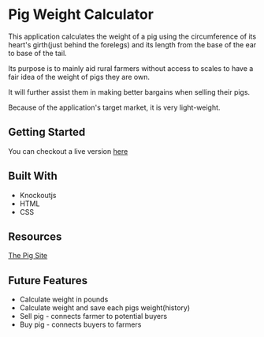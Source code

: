 # Pig Weight Calculator

This application calculates the weight of a pig using the circumference of its heart's girth(just behind the forelegs) and its length from the base of the ear to base of the tail.

Its purpose is to mainly aid rural farmers without access to scales to have a fair idea of the weight of pigs they are own.

It will further assist them in making better bargains when selling their pigs.

Because of the application's target market, it is very light-weight.

## Getting Started

You can checkout a live version [here](https://twumm.github.io/pig-weight-calculator/)

## Built With

* Knockoutjs
* HTML
* CSS

## Resources

[The Pig Site](www.thepigsite.com/articles/541/weighing-a-pig-without-a-scale)

## Future Features

* Calculate weight in pounds
* Calculate weight and save each pigs weight(history)
* Sell pig - connects farmer to potential buyers
* Buy pig - connects buyers to farmers